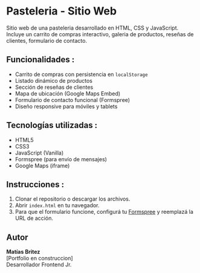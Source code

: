# Pasteleria - Sitio Web

Sitio web de una pasteleria desarrollado en HTML, CSS y JavaScript.  
Incluye un carrito de compras interactivo, galeria de productos, reseñas de clientes, formulario de contacto.

## Funcionalidades :

- Carrito de compras con persistencia en `localStorage`
- Listado dinámico de productos
- Sección de reseñas de clientes
- Mapa de ubicación (Google Maps Embed)
- Formulario de contacto funcional (Formspree)
- Diseño responsive para móviles y tablets

## Tecnologías utilizadas :

- HTML5
- CSS3
- JavaScript (Vanilla)
- Formspree (para envío de mensajes)
- Google Maps (iframe)

## Instrucciones :

1. Clonar el repositorio o descargar los archivos.
2. Abrir `index.html` en tu navegador.
3. Para que el formulario funcione, configurá tu [Formspree](https://formspree.io/) y reemplazá la URL de acción.

## Autor

**Matías Britez**  
[Portfolio en construccion]  
Desarrollador Frontend Jr.

